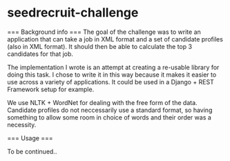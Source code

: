 seedrecruit-challenge
=====================

=== Background info ===
The goal of the challenge was to write an application that can take a job in XML format and a set of candidate profiles (also in XML format).
It should then be able to calculate the top 3 candidates for that job. 

The implementation I wrote is an attempt at creating a re-usable library for doing this task.
I chose to write it in this way because it makes it easier to use across a variety of applications.
It could be used in a Django + REST Framework setup for example.

We use NLTK + WordNet for dealing with the free form of the data. Candidate profiles do not neccessarily use a standard format, so having something to 
allow some room in choice of words and their order was a necessity.

=== Usage ===

To be continued..
